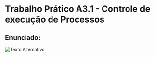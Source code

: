 # Trabalho Prático A3.1 - Controle de execução de Processos
<h2>Enunciado: </h2> 
<img src="URL_da_Imagem" alt="Texto Alternativo">
